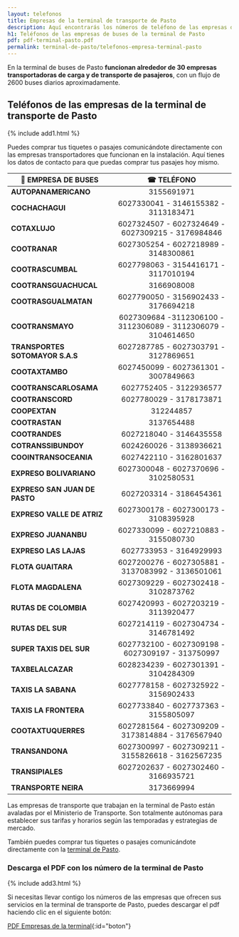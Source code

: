 ```yaml
---
layout: telefonos
title: Empresas de la terminal de transporte de Pasto
description: Aquí encontrarás los números de teléfono de las empresas de la Terminal de Transporte de Pasto. Obtén información rápida y fácil. Descarga la lista gratis!
h1: Teléfonos de las empresas de buses de la terminal de Pasto
pdf: pdf-terminal-pasto.pdf
permalink: terminal-de-pasto/telefonos-empresa-terminal-pasto
---
```

En la terminal de buses de Pasto **funcionan alrededor de 30 empresas transportadoras de carga y de transporte de pasajeros**, con un flujo de 2600 buses diarios aproximadamente.

## Teléfonos de las empresas de la terminal de transporte de Pasto

{% include add1.html %}

Puedes comprar tus tiquetes o pasajes comunicándote directamente con las empresas transportadores que funcionan en la instalación. Aquí tienes los datos de contacto para que puedas comprar tus pasajes hoy mismo.

| 🚌 EMPRESA DE BUSES | ☎ TELÉFONO |
| --- | :---: |
| **AUTOPANAMERICANO** | 3155691971 |
| **COCHACHAGUI** | 6027330041 - 3146155382 - 3113183471 |
| **COTAXLUJO** | 6027324507 - 6027324649 - 6027309215 - 3176984846 |
| **COOTRANAR** | 6027305254 - 6027218989 - 3148300861 |
| **COOTRASCUMBAL** | 6027798063 - 3154416171 - 3117010194 |
| **COOTRANSGUACHUCAL** | 3166908008 |
| **COOTRASGUALMATAN** | 6027790050 - 3156902433 - 3176694218 |
| **COOTRANSMAYO** | 6027309684 -3112306100 - 3112306089 - 3112306079 - 3104614650 |
| **TRANSPORTES SOTOMAYOR S.A.S** | 6027287785 - 6027303791 - 3127869651 |
| **COOTAXTAMBO** | 6027450099 - 6027361301 - 3007849663 |
| **COOTRANSCARLOSAMA** | 6027752405 - 3122936577 |
| **COOTRANSCORD** | 6027780029 - 3178173871 |
| **COOPEXTAN** | 312244857 |
| **COOTRASTAN** | 3137654488 |
| **COOTRANDES** | 6027218040 - 3146435558 |
| **COTRANSSIBUNDOY** | 6024260026 - 3138936621 |
| **COOINTRANSOCEANIA** | 6027422110 - 3162801637 |
| **EXPRESO BOLIVARIANO** | 6027300048 - 6027370696 - 3102580531 |
| **EXPRESO SAN JUAN DE PASTO** | 6027203314 - 3186454361 |
| **EXPRESO VALLE DE ATRIZ** | 6027300178 - 6027300173 - 3108395928 |
| **EXPRESO JUANANBU** | 6027330099 -  6027210883 - 3155080730 |
| **EXPRESO LAS LAJAS** | 6027733953 - 3164929993 |
| **FLOTA GUAITARA** | 6027200276 - 6027305881 - 3137083992 - 3136501061 |
| **FLOTA MAGDALENA** | 6027309229 - 6027302418 - 3102873762 |
| **RUTAS DE COLOMBIA** | 6027420993 - 6027203219 - 3113920477 |
| **RUTAS DEL SUR** | 6027214119 - 6027304734 - 3146781492 |
| **SUPER TAXIS DEL SUR** | 6027732100 - 6027309198 - 6027309197 - 313750997 |
| **TAXBELALCAZAR** | 6028234239 - 6027301391 - 3104284309 |
| **TAXIS LA SABANA** | 6027778158 - 6027325922 - 3156902433 |
| **TAXIS LA FRONTERA** | 6027733840 - 6027737363 - 3155805097 |
| **COOTAXTUQUERRES** | 6027281564 - 6027309209 - 3173814884 - 3176567940 |
| **TRANSANDONA** | 6027300997 - 6027309211 - 3155826618 - 3162567235 |
| **TRANSIPIALES** | 6027202637 - 6027302460 - 3166935721 |
| **TRANSPORTE NEIRA** | 3173669994 |

Las empresas de transporte que trabajan en la terminal de Pasto están avaladas por el Ministerio de Transporte. Son totalmente autónomas para establecer sus tarifas y horarios según las temporadas y estrategias de mercado.

También puedes comprar tus tiquetes o pasajes comunicándote directamente con la [terminal de Pasto]({{'terminal-de-pasto'|relative_url}} "Terminal de Pasto").

### Descarga el PDF con los número de la terminal de Pasto

{% include add3.html %}

Si necesitas llevar contigo los números de las empresas que ofrecen sus servicios en la terminal de transporte de Pasto, puedes descargar el pdf haciendo clic en el siguiente botón:

[PDF Empresas de la terminal]({{'assets/pdf-terminal-pasto.pdf'|relative_url}}){:id="boton"}
